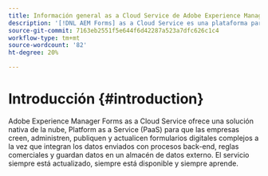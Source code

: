 ```yaml
---
title: Información general as a Cloud Service de Adobe Experience Manager (AEM) Forms
description: '[!DNL AEM Forms] as a Cloud Service es una plataforma para crear, administrar, publicar formularios de clase empresarial y procesos empresariales.'
source-git-commit: 7163eb2551f5e644f6d42287a523a7dfc626c1c4
workflow-type: tm+mt
source-wordcount: '82'
ht-degree: 20%

---
```



# Introducción {#introduction}

Adobe Experience Manager Forms as a Cloud Service ofrece una solución nativa de la nube, Platform as a Service (PaaS) para que las empresas creen, administren, publiquen y actualicen formularios digitales complejos a la vez que integran los datos enviados con procesos back-end, reglas comerciales y guardan datos en un almacén de datos externo. El servicio siempre está actualizado, siempre está disponible y siempre aprende.